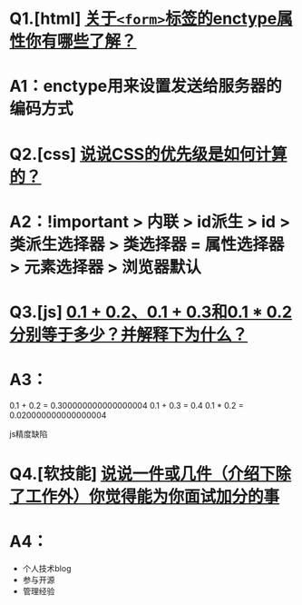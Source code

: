# Q1.[html] [关于`<form>`标签的enctype属性你有哪些了解？](https://github.com/haizlin/fe-interview/issues/78)
# A1：enctype用来设置发送给服务器的编码方式

# Q2.[css] [说说CSS的优先级是如何计算的？](https://github.com/haizlin/fe-interview/issues/79)
# A2：!important > 内联 > id派生 > id > 类派生选择器 > 类选择器 = 属性选择器  > 元素选择器 > 浏览器默认

# Q3.[js] [0.1 + 0.2、0.1 + 0.3和0.1 * 0.2分别等于多少？并解释下为什么？](https://github.com/haizlin/fe-interview/issues/80)
# A3：
0.1 + 0.2 = 0.300000000000000004
0.1 + 0.3 = 0.4
0.1 * 0.2 = 0.020000000000000004

js精度缺陷

# Q4.[软技能] [说说一件或几件（介绍下除了工作外）你觉得能为你面试加分的事](https://github.com/haizlin/fe-interview/issues/81)
# A4：
* 个人技术blog
* 参与开源
* 管理经验